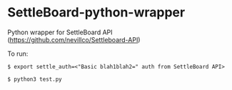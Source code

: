# SettleBoard-python-wrapper
Python wrapper for SettleBoard API (https://github.com/nevillco/Settleboard-API)

To run:

`$ export settle_auth=<"Basic blah1blah2=" auth from SettleBoard API>`

`$ python3 test.py`
